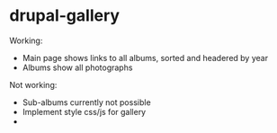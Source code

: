 # drupal-gallery

Working:
- Main page shows links to all albums, sorted and headered by year
- Albums show all photographs

Not working:
- Sub-albums currently not possible
- Implement style css/js for gallery
- 